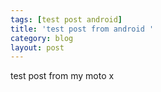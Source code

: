 ```yaml
---
tags: [test post android]
title: 'test post from android '
category: blog
layout: post
---
```

test post from my moto x